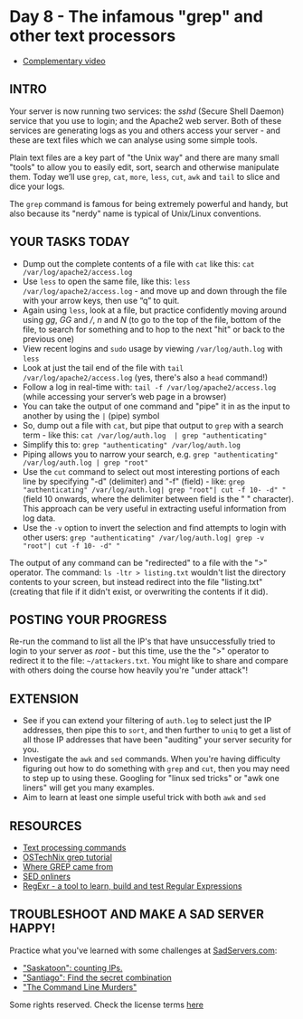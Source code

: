 # Day 8 - The infamous "grep" and other text processors

* [Complementary video](https://youtu.be/kG5JGJN5iTc)

## INTRO

Your server is now running two services: the *sshd* (Secure Shell Daemon) service that you use to login; and the Apache2 web server. Both of these services are generating logs as you and others access your server - and these are text files which we can analyse using some simple tools.

Plain text files are a key part of "the Unix way" and there are many small "tools" to allow you to easily edit, sort, search and otherwise manipulate them. Today we’ll use `grep`, `cat`, `more`, `less`, `cut`, `awk` and `tail` to slice and dice your logs.

The `grep` command is famous for being extremely powerful and handy, but also because its "nerdy" name is typical of Unix/Linux conventions.

## YOUR TASKS TODAY

* Dump out the complete contents of a file with `cat` like this: `cat /var/log/apache2/access.log`
* Use `less` to open the same file, like this: `less /var/log/apache2/access.log` - and move up and down through the file with your arrow keys, then use “q” to quit.
* Again using `less`, look at a file, but practice confidently moving around using  *gg*, *GG* and */*,  *n* and *N* (to go to the top of the file, bottom of the file, to search for something and to hop to the next "hit" or back to the previous one)
* View recent logins and `sudo` usage by viewing `/var/log/auth.log` with `less`
* Look at just the tail end of the file with `tail /var/log/apache2/access.log` (yes, there's also a `head` command!)
* Follow a log in real-time with: `tail -f /var/log/apache2/access.log`  (while accessing your server’s web page in a browser)
* You can take the output of one command and "pipe" it in as the input to another by using the `|` (pipe) symbol
* So, dump out a file with `cat`, but pipe that output to `grep` with a search term - like this: `cat /var/log/auth.log  | grep "authenticating"`
* Simplify this to: `grep "authenticating" /var/log/auth.log`
* Piping allows you to narrow your search, e.g.  `grep "authenticating" /var/log/auth.log | grep "root"`
* Use the `cut` command to select out most interesting portions of each line by specifying "-d" (delimiter) and "-f" (field) - like: `grep "authenticating" /var/log/auth.log| grep "root"| cut -f 10- -d" "`   (field 10 onwards, where the delimiter between field is the " " character). This approach can be very useful in extracting useful information from log data.
* Use the `-v` option to invert the selection and find attempts to login with other users: `grep "authenticating" /var/log/auth.log| grep -v "root"| cut -f 10- -d" "`

The output of any command can be "redirected" to a file with the ">" operator. The command: `ls -ltr > listing.txt` wouldn't list the directory contents to your screen, but instead redirect into the file "listing.txt" (creating that file if it didn't exist, or overwriting the contents if it did).

## POSTING YOUR PROGRESS

Re-run the command to list all the IP's that have unsuccessfully tried to login to your server as *root* - but this time, use the the ">" operator to redirect it to the file: `~/attackers.txt`. You might like to share and compare with others doing the course how heavily you're "under attack"!

## EXTENSION

* See if you can extend your filtering of `auth.log` to select just the IP addresses, then pipe this to  `sort`, and then further to `uniq` to get a list of all those IP addresses that have been "auditing" your server security for you.
* Investigate the `awk` and `sed` commands. When you're having difficulty figuring out how to do something with `grep` and `cut`, then you may need to step up to using these. Googling for "linux sed tricks" or "awk one liners" will get you many examples.
* Aim to learn at least one simple useful trick with both `awk` and `sed`

## RESOURCES

* [Text processing commands](https://www.youtube.com/watch?v=nLa6jAbULe8&t=97s)
* [OSTechNix grep tutorial](https://www.ostechnix.com/the-grep-command-tutorial-with-examples-for-beginners/)
* [Where GREP came from](https://www.youtube.com/watch?v=NTfOnGZUZDk)
* [SED onliners](https://edoras.sdsu.edu/doc/sed-oneliners.html)
* [RegExr - a tool to learn, build and test Regular Expressions](https://regexr.com/)

## TROUBLESHOOT AND MAKE A SAD SERVER HAPPY!

Practice what you've learned with some challenges at [SadServers.com](https://sadservers.com/):

* ["Saskatoon": counting IPs.](https://sadservers.com/scenario/saskatoon)
* ["Santiago": Find the secret combination](https://sadservers.com/scenario/santiago)
* ["The Command Line Murders"](https://sadservers.com/scenario/command-line-murders)

Some rights reserved. Check the license terms
[here](https://github.com/livialima/linuxupskillchallenge/blob/master/LICENSE)

